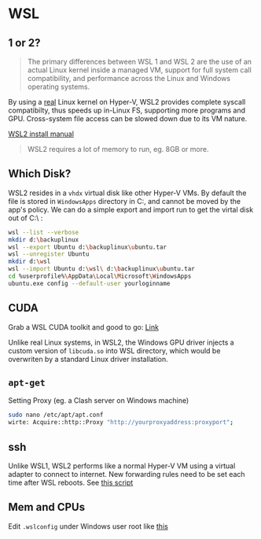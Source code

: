# WSL
## 1 or 2?
> The primary differences between WSL 1 and WSL 2 are the use of an actual Linux kernel inside a managed VM, support for full system call compatibility, and performance across the Linux and Windows operating systems.

By using a [real](https://github.com/microsoft/WSL2-Linux-Kernel) Linux kernel on Hyper-V, WSL2 provides complete syscall compatibilty, thus speeds up in-Linux FS, supporting more programs and GPU. Cross-system file access can be slowed down due to its VM nature.


[WSL2 install manual](https://learn.microsoft.com/zh-cn/windows/wsl/install-manual)

> WSL2 requires a lot of memory to run, eg. 8GB or more.

## Which Disk?

WSL2 resides in a `vhdx` virtual disk like other Hyper-V VMs. By default the file is stored in `WindowsApps` directory in C:, and cannot be moved by the app's policy. We can do a simple export and import run to get the virtal disk out of C:\ :

```sh
wsl --list --verbose
mkdir d:\backuplinux
wsl --export Ubuntu d:\backuplinux\ubuntu.tar
wsl --unregister Ubuntu
mkdir d:\wsl
wsl --import Ubuntu d:\wsl\ d:\backuplinux\ubuntu.tar
cd %userprofile%\AppData\Local\Microsoft\WindowsApps
ubuntu.exe config --default-user yourloginname
```

## CUDA

Grab a WSL CUDA toolkit and good to go: [Link](https://developer.nvidia.com/cuda-downloads?target_os=Linux&target_arch=x86_64&Distribution=WSL-Ubuntu&target_version=2.0&target_type=runfile_local)

Unlike real Linux systems, in WSL2, the Windows GPU driver injects a custom version of `libcuda.so` into WSL directory, which would be overwriten by a standard Linux driver installation.

## `apt-get`

Setting Proxy (eg. a Clash server on Windows machine)

```sh
sudo nano /etc/apt/apt.conf
wirte: Acquire::http::Proxy "http://yourproxyaddress:proxyport";
```

## ssh

Unlike WSL1, WSL2 performs like a normal Hyper-V VM using a virtual adapter to connect to internet. New forwarding rules need to be set each time after WSL reboots. See [this script](./wsl2_forwarding.ps1)

## Mem and CPUs
Edit `.wslconfig` under Windows user root like [this](https://learn.microsoft.com/en-us/answers/questions/1296124/how-to-increase-memory-and-cpu-limits-for-wsl2-win)
